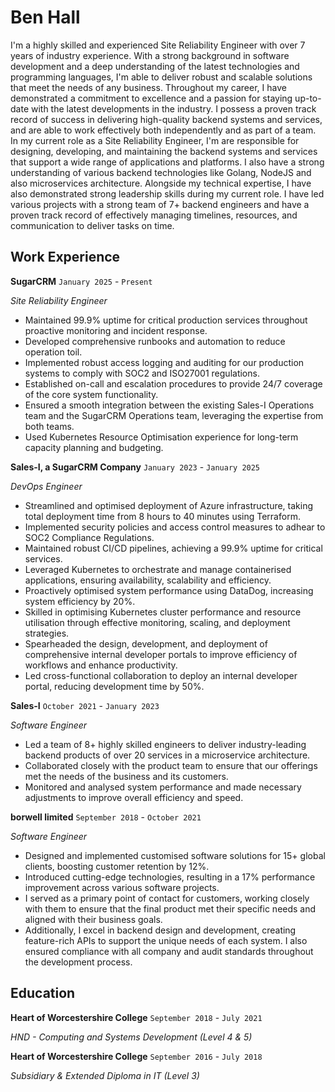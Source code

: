 # Ben Hall

I'm a highly skilled and experienced Site Reliability Engineer with over 7 years of industry experience. With a strong background in software development and a deep understanding of the latest technologies and programming languages, I'm able to deliver robust and scalable solutions that meet the needs of any business.
 Throughout my career, I have demonstrated a commitment to excellence and a passion for staying up-to-date with the latest developments in the industry. I possess a proven track record of success in delivering high-quality backend systems and services, and are able to work effectively both independently and as part of a team.
In my current role as a Site Reliability Engineer, I'm are responsible for designing, developing, and maintaining the backend systems and services that support a wide range of applications and platforms. I also have a strong understanding of various backend technologies like Golang, NodeJS and also microservices architecture.
Alongside my technical expertise, I have also demonstrated strong leadership skills during my current role. I have led various projects with a strong team of 7+ backend engineers and have a proven track record of effectively managing timelines, resources, and communication to deliver tasks on time.

## Work Experience

**SugarCRM** `January 2025` - `Present` 

*Site Reliability Engineer*

- Maintained 99.9% uptime for critical production services throughout proactive monitoring and incident response.
- Developed comprehensive runbooks and automation to reduce operation toil.
- Implemented robust access logging and auditing for our production systems to comply with SOC2 and ISO27001 regulations.
- Established on-call and escalation procedures to provide 24/7 coverage of the core system functionality.
- Ensured a smooth integration between the existing Sales-I Operations team and the SugarCRM Operations team, leveraging the expertise from both teams.
- Used Kubernetes Resource Optimisation experience for long-term capacity planning and budgeting.

**Sales-I, a SugarCRM Company** `January 2023` - `January 2025` 

*DevOps Engineer*

- Streamlined and optimised deployment of Azure infrastructure, taking total deployment time from 8 hours to 40 minutes using Terraform.
- Implemented security policies and access control measures to adhear to SOC2 Compliance Regulations.
- Maintained robust CI/CD pipelines, achieving a 99.9% uptime for critical services.
- Leveraged Kubernetes to orchestrate and manage containerised applications, ensuring availability, scalability and efficiency.
- Proactively optimised system performance using DataDog, increasing system efficiency by 20%.
- Skilled in optimising Kubernetes cluster performance and resource utilisation through effective monitoring, scaling, and deployment strategies.
- Spearheaded the design, development, and deployment of comprehensive internal developer portals to improve efficiency of workflows and enhance productivity.
- Led cross-functional collaboration to deploy an internal developer portal, reducing development time by 50%.

**Sales-I** `October 2021` - `January 2023` 

*Software Engineer*

- Led a team of 8+ highly skilled engineers to deliver industry-leading backend products of over 20 services in a microservice architecture.
- Collaborated closely with the product team to ensure that our offerings met the needs of the business and its customers.
- Monitored and analysed system performance and made necessary adjustments to improve overall efficiency and speed.

**borwell limited** `September 2018` - `October 2021` 

*Software Engineer*

- Designed and implemented customised software solutions for 15+ global clients, boosting customer retention by 12%.
- Introduced cutting-edge technologies, resulting in a 17% performance improvement across various software projects.
- I served as a primary point of contact for customers, working closely with them to ensure that the final product met their specific needs and aligned with their business goals.
- Additionally, I excel in backend design and development, creating feature-rich APIs to support the unique needs of each system. I also ensured compliance with all company and audit standards throughout the development process.

## Education

**Heart of Worcestershire College** `September 2018` - `July 2021` 

*HND - Computing and Systems Development (Level 4 & 5)*

**Heart of Worcestershire College** `September 2016` - `July 2018` 

*Subsidiary & Extended Diploma in IT (Level 3)*